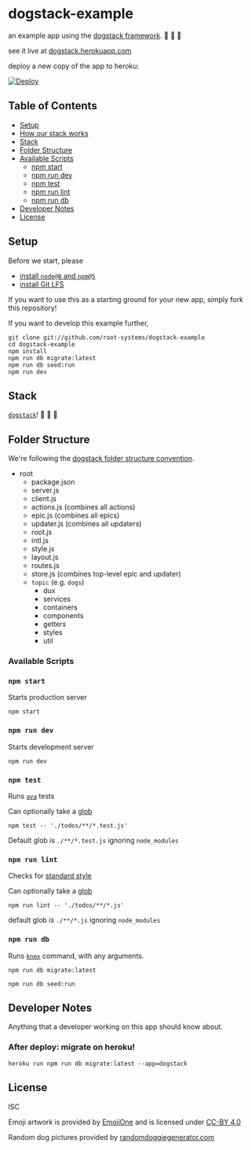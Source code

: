 # dogstack-example

an example app using the [dogstack framework](https://dogstack.js.org). :dog: :dog: :dog:

see it live at [dogstack.herokuapp.com](https://dogstack.herokuapp.com/)

deploy a new copy of the app to heroku:

[![Deploy](https://www.herokucdn.com/deploy/button.svg)](https://heroku.com/deploy)

## Table of Contents

- [Setup](#setup)
- [How our stack works](#how-our-stack-works)
- [Stack](#stack)
- [Folder Structure](#folder-structure)
- [Available Scripts](#available-scripts)
  - [npm start](#npm-start)
  - [npm run dev](#npm-run-dev)
  - [npm test](#npm-test)
  - [npm run lint](#npm-run-lint)
  - [npm run db](#npm-run-db)
- [Developer Notes](#developer-notes)
- [License](#license)

## Setup

Before we start, please

- [install `node@8` and `npm@5`](https://dogstack.js.org/guides/how-to-install-js.html)
- [install Git LFS](https://git-lfs.github.com/)

If you want to use this as a starting ground for your new app, simply fork this repository!

If you want to develop this example further,

```shell
git clone git://github.com/root-systems/dogstack-example
cd dogstack-example
npm install
npm run db migrate:latest
npm run db seed:run
npm run dev
```
## Stack

[`dogstack`](https://dogstack.js.org)! :dog: :dog: :dog:

## Folder Structure

We're following the [dogstack folder structure convention](https://dogstack.js.org/conventions/file-structure.html).

- root
  - package.json
  - server.js
  - client.js
  - actions.js (combines all actions)
  - epic.js (combines all epics)
  - updater.js (combines all updaters)
  - root.js
  - intl.js
  - style.js
  - layout.js
  - routes.js
  - store.js (combines top-level epic and updater)
  - `topic` (e.g. `dogs`)
    - dux
    - services
    - containers
    - components
    - getters
    - styles
    - util

### Available Scripts

### `npm start`

Starts production server

```shell
npm start
```

### `npm run dev`

Starts development server

```shell
npm run dev
```

### `npm test`

Runs [`ava`](https://github.com/avajs/ava) tests

Can optionally take a [glob](https://www.npmjs.com/package/glob)

```shell
npm test -- './todos/**/*.test.js'
```

Default glob is `./**/*.test.js` ignoring `node_modules`

### `npm run lint`

Checks for [standard style](http://standardjs.com)

Can optionally take a [glob](https://www.npmjs.com/package/glob)

```shell
npm run lint -- './todos/**/*.js'
```

default glob is `./**/*.js` ignoring `node_modules`

### `npm run db`

Runs [`knex`](http://knexjs.org/#Migrations-CLI) command, with any arguments.

```shell
npm run db migrate:latest
```

```shell
npm run db seed:run
```

## Developer Notes

Anything that a developer working on this app should know about.

### After deploy: migrate on heroku!

```shell
heroku run npm run db migrate:latest --app=dogstack
```

## License

ISC

Emoji artwork is provided by [EmojiOne](https://www.emojione.com) and is licensed under [CC-BY 4.0](https://creativecommons.org/licenses/by/4.0/legalcode)

Random dog pictures provided by [randomdoggiegenerator.com](https://www.randomdoggiegenerator.com/)
